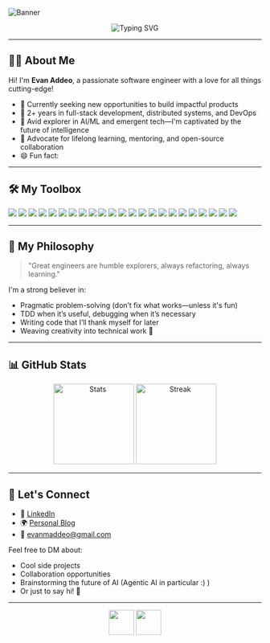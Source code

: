 <!-- Header Banner (custom image or simple emoji greeting) -->
![Banner](https://capsule-render.vercel.app/api?type=waving&color=0:1D976C,100:93F9B9&height=200&section=header&text=Hi,%20I'm%20Evan%20Addeo!&fontSize=40&fontColor=fff)

<p align="center">
  <img src="https://readme-typing-svg.demolab.com?font=Fira+Code&size=32&duration=2800&pause=800&color=1D976C&width=435&lines=Full-stack+Developer;AI+%26+ML+Enthusiast;Cloud+Architect;Open+Source+Advocate;Continuous+Learner" alt="Typing SVG" />
</p>

---

## 👨‍💻 About Me

Hi! I'm **Evan Addeo**, a passionate software engineer with a love for all things cutting-edge!  
- 🏢 Currently seeking new opportunities to build impactful products
- 🚀 2+ years in full-stack development, distributed systems, and DevOps
- 🤖 Avid explorer in AI/ML and emergent tech—I'm captivated by the future of intelligence
- 🧠 Advocate for lifelong learning, mentoring, and open-source collaboration
- 😄 Fun fact: 

---

## 🛠️ My Toolbox

<p align="left">
  <!-- Programming Languages -->
  <img src="https://img.shields.io/badge/Python-3776AB?style=for-the-badge&logo=python&logoColor=white"/>
  <img src="https://img.shields.io/badge/TypeScript-007ACC?style=for-the-badge&logo=typescript&logoColor=white"/>
  <img src="https://img.shields.io/badge/Go-00ADD8?style=for-the-badge&logo=go&logoColor=white"/>
  <img src="https://img.shields.io/badge/Java-ED8B00?style=for-the-badge&logo=java&logoColor=white"/>
  <img src="https://img.shields.io/badge/JavaScript-F7DF1E?style=for-the-badge&logo=javascript&logoColor=black"/>
  <img src="https://img.shields.io/badge/Rust-000000?style=for-the-badge&logo=rust&logoColor=white"/>
  <!-- Frameworks -->
  <img src="https://img.shields.io/badge/React-20232A?style=for-the-badge&logo=react&logoColor=61DAFB"/>
  <img src="https://img.shields.io/badge/Next.js-000000?style=for-the-badge&logo=next.js&logoColor=white"/>
  <img src="https://img.shields.io/badge/Node.js-339933?style=for-the-badge&logo=nodedotjs&logoColor=white"/>
  <img src="https://img.shields.io/badge/FastAPI-009688?style=for-the-badge&logo=fastapi&logoColor=white"/>
  <img src="https://img.shields.io/badge/TensorFlow-FF6F00?style=for-the-badge&logo=tensorflow&logoColor=white"/>
  <img src="https://img.shields.io/badge/PyTorch-EE4C2C?style=for-the-badge&logo=pytorch&logoColor=white"/>
  <!-- DevOps/Cloud -->
  <img src="https://img.shields.io/badge/Docker-2496ED?style=for-the-badge&logo=docker&logoColor=white"/>
  <img src="https://img.shields.io/badge/Kubernetes-326CE5?style=for-the-badge&logo=kubernetes&logoColor=white"/>
  <img src="https://img.shields.io/badge/AWS-232F3E?style=for-the-badge&logo=amazonaws&logoColor=white"/>
  <img src="https://img.shields.io/badge/GCP-4285F4?style=for-the-badge&logo=googlecloud&logoColor=white"/>
  <img src="https://img.shields.io/badge/GitHub_Actions-2088FF?style=for-the-badge&logo=github-actions&logoColor=white"/>
  <img src="https://img.shields.io/badge/CI/CD-222222?style=for-the-badge&logo=CircleCI&logoColor=white"/>
  <!-- Databases -->
  <img src="https://img.shields.io/badge/PostgreSQL-336791?style=for-the-badge&logo=postgresql&logoColor=white"/>
  <img src="https://img.shields.io/badge/MongoDB-4EA94B?style=for-the-badge&logo=mongodb&logoColor=white"/>
  <!-- Others -->
  <img src="https://img.shields.io/badge/Linux-FCC624?style=for-the-badge&logo=linux&logoColor=black"/>
  <img src="https://img.shields.io/badge/GraphQL-E10098?style=for-the-badge&logo=graphql&logoColor=white"/>
  <img src="https://img.shields.io/badge/Redis-DC382D?style=for-the-badge&logo=redis&logoColor=white"/>
</p>

---

## 🧭 My Philosophy

> "Great engineers are humble explorers, always refactoring, always learning."

I'm a strong believer in:
- Pragmatic problem-solving (don’t fix what works—unless it's fun)
- TDD when it’s useful, debugging when it’s necessary
- Writing code that I’ll thank myself for later
- Weaving creativity into technical work 🌈

---

## 📊 GitHub Stats

<p align="center">
  <img src="https://github-readme-stats.vercel.app/api?username=evanaddeo&show_icons=true&theme=radical&hide_rank=true" alt="Stats" height="160"/>
  <img src="https://github-readme-streak-stats.herokuapp.com/?user=evanaddeo&theme=radical" alt="Streak" height="160"/>
</p>

---

## 🤝 Let's Connect

- 📝 [LinkedIn](https://www.linkedin.com/in/yourusername)
- 🌍 [Personal Blog]()
- 📧 evanmaddeo@gmail.com

Feel free to DM about:
- Cool side projects
- Collaboration opportunities
- Brainstorming the future of AI (Agentic AI in particular :) )
- Or just to say hi! 👋

---

<!-- Footer emoji flare -->
<p align="center">
  <img src="https://media.giphy.com/media/3ohs4BSacFKI7A717y/giphy.gif" height="50" /> <img src="https://media.giphy.com/media/xT9IgG50Fb7Mi0prBC/giphy.gif" height="50" />
</p>
